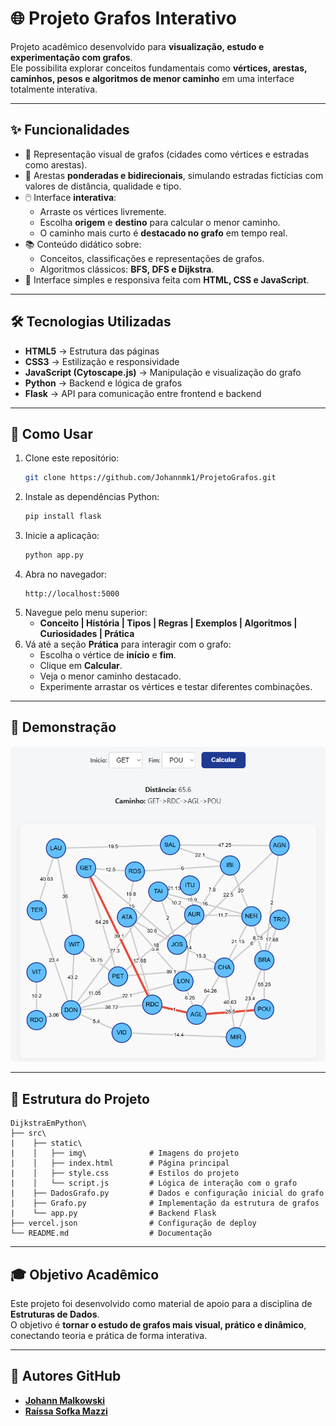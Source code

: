 # 🌐 Projeto Grafos Interativo

Projeto acadêmico desenvolvido para **visualização, estudo e experimentação com grafos**.  
Ele possibilita explorar conceitos fundamentais como **vértices, arestas, caminhos, pesos e algoritmos de menor caminho** em uma interface totalmente interativa.

---

## ✨ Funcionalidades

- 📍 Representação visual de grafos (cidades como vértices e estradas como arestas).  
- 🔗 Arestas **ponderadas e bidirecionais**, simulando estradas fictícias com valores de distância, qualidade e tipo.  
- 🖱️ Interface **interativa**:
  - Arraste os vértices livremente.  
  - Escolha **origem** e **destino** para calcular o menor caminho.  
  - O caminho mais curto é **destacado no grafo** em tempo real.  
- 📚 Conteúdo didático sobre:
  - Conceitos, classificações e representações de grafos.  
  - Algoritmos clássicos: **BFS, DFS e Dijkstra**.  
- 🎨 Interface simples e responsiva feita com **HTML, CSS e JavaScript**.  

---

## 🛠️ Tecnologias Utilizadas

- **HTML5** → Estrutura das páginas  
- **CSS3** → Estilização e responsividade  
- **JavaScript (Cytoscape.js)** → Manipulação e visualização do grafo  
- **Python** → Backend e lógica de grafos  
- **Flask** → API para comunicação entre frontend e backend  

---

## 🚀 Como Usar

1. Clone este repositório:  
   ```bash
   git clone https://github.com/Johannmk1/ProjetoGrafos.git
   ```
2. Instale as dependências Python:  
   ```bash
   pip install flask
   ```
3. Inicie a aplicação:  
   ```bash
   python app.py
   ```
4. Abra no navegador:  
   ```
   http://localhost:5000
   ```
5. Navegue pelo menu superior:  
   - **Conceito | História | Tipos | Regras | Exemplos | Algoritmos | Curiosidades | Prática**  
6. Vá até a seção **Prática** para interagir com o grafo:  
   - Escolha o vértice de **início** e **fim**.  
   - Clique em **Calcular**.  
   - Veja o menor caminho destacado.  
   - Experimente arrastar os vértices e testar diferentes combinações.  

---

## 📸 Demonstração

![Exemplo do Grafo](Projeto/static/img/GrafoExemplo.png)

---

## 📂 Estrutura do Projeto

```
DijkstraEmPython\
├── src\
|    ├── static\
|    │   ├── img\              # Imagens do projeto
|    │   ├── index.html        # Página principal
|    │   ├── style.css         # Estilos do projeto
|    │   └── script.js         # Lógica de interação com o grafo
|    ├── DadosGrafo.py         # Dados e configuração inicial do grafo
|    ├── Grafo.py              # Implementação da estrutura de grafos
|    └── app.py                # Backend Flask
├── vercel.json                # Configuração de deploy
└── README.md                  # Documentação
```

---

## 🎓 Objetivo Acadêmico

Este projeto foi desenvolvido como material de apoio para a disciplina de **Estruturas de Dados**.  
O objetivo é **tornar o estudo de grafos mais visual, prático e dinâmico**, conectando teoria e prática de forma interativa.

---

## 🔗 Autores GitHub 

- [**Johann Malkowski**](https://github.com/Johannmk1)  
- [**Raíssa Sofka Mazzi**](https://github.com/Raissa-SM)  

